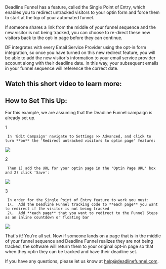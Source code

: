Deadline Funnel has a feature, called the Single Point of Entry, which enables
you to redirect untracked visitors to your optin form and force them to start
at the top of your automated funnel.

If someone shares a link from the middle of your funnel sequence and the new
visitor is not being tracked, you can choose to re-direct these new visitors
back to the opt-in page before they can continue.

DF integrates with every Email Service Provider using the opt-in form
integration, so once you have turned on this new redirect feature, you will be
able to add the new visitor's information to your email service provider
account along with their deadline date. In this way, your subsequent emails in
your funnel sequence will reference the correct date.

## Watch this short video to learn more:

##  How to Set This Up:

For this example, we are assuming that the Deadline Funnel campaign is already
set up.

1

     In 'Edit Campaign' navigate to Settings >> Advanced, and click to turn **on** the 'Redirect untracked visitors to optin page' feature: 

![](https://d33v4339jhl8k0.cloudfront.net/docs/assets/53974d6ce4b0c76107b109d1/images/5a85c2f70428634376d02bc8/file-dgXrXKxRKi.png)

2

     Then 1) add the URL for your optin page in the 'Optin Page URL' box and 2) click 'Save': 

![](https://d33v4339jhl8k0.cloudfront.net/docs/assets/53974d6ce4b0c76107b109d1/images/5a85c3550428634376d02bcc/file-S0AVm6G4iX.png)

3

     In order for the Single Point of Entry feature to work you must: 
     1\.  Add the Deadline Funnel tracking code to **each page** you want to redirect if the visitor is not being tracked 
     2\.  Add **each page** that you want to redirect to the Funnel Steps as an inline countdown or floating bar 

![](https://d33v4339jhl8k0.cloudfront.net/docs/assets/53974d6ce4b0c76107b109d1/images/5a85c3992c7d3a4a41992900/file-GXjiUMs4Fh.png)

That's it! You're all set. Now if someone lands on a page that is in the
middle of your funnel sequence and Deadline Funnel realizes they are not being
tracked, the software will return them to your original opt-in page so that
when they optin they can be tracked and have their deadline set.

If you have any questions, please let us know at
[help@deadlinefunnel.com](mailto:mailto:help@deadlinefunnel.com).


